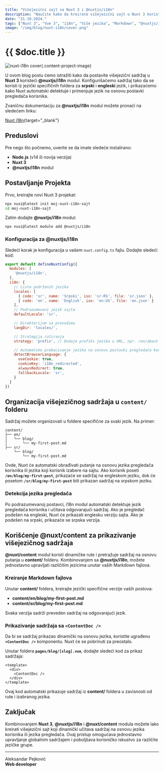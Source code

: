 ```yaml
---
title: "Višejezični sajt sa Nuxt 3 i @nuxtjs/i18n"
description: "Naučite kako da kreirate višejezični sajt u Nuxt 3 koristeći @nuxtjs/i18n modul, sa sadržajem smeštenim u jezički specifične foldere."
date: "21.10.2024."
tags: ["Nuxt 3", "Vue 3", "i18n", "Više jezika", "Markdown", "@nuxtjs/i18n"]
image: "/img/blog/nuxt-i18n/cover.png"
---
```


# {{ $doc.title }}

![nuxt-i18n cover](/img/blog/nuxt-i18n/cover.png){.content-project-image}

U ovom blog postu ćemo istražiti kako da postavite višejezični sadržaj u **Nuxt 3** koristeći **@nuxtjs/i18n** modul. Konfigurišaćemo sadržaj tako da se koristi iz jezički specifičnih foldera za **srpski** i **engleski** jezik, i prikazaćemo kako Nuxt automatski detektuje i primenjuje jezik na osnovu postavki pregledača korisnika.

Zvaničnu dokumentaciju za **@nuxtjs/i18n** modul možete pronaći na sledećem linku:

[Nuxt i18n](https://nuxt.com/modules/i18n){target="_blank"}

## Preduslovi

Pre nego što počnemo, uverite se da imate sledeće instalirano:

- **Node.js** (v14 ili novija verzija)
- **Nuxt 3**
- **@nuxtjs/i18n** modul

## Postavljanje Projekta

Prvo, kreirajte novi Nuxt 3 projekat:

```bash
npx nuxi@latest init moj-nuxt-i18n-sajt
cd moj-nuxt-i18n-sajt
```

Zatim dodajte **@nuxtjs/i18n** modul:

```bash
npx nuxi@latest module add @nuxtjs/i18n
```

### Konfiguracija za **@nuxtjs/i18n**

Sledeći korak je konfiguracija u vašem `nuxt.config.ts` fajlu. Dodajte sledeći kod:

```js
export default defineNuxtConfig({
  modules: [
    '@nuxtjs/i18n',
  ],
  i18n: {
    // Lista podržanih jezika
    locales: [
      { code: 'sr', name: 'Srpski', iso: 'sr-RS', file: 'sr.json' },
      { code: 'en', name: 'English', iso: 'en-US', file: 'en.json' }
    ],
    // Podrazumevani jezik sajta
    defaultLocale: 'sr',

    // Direktorijum sa prevodima
    langDir: 'locales/',

    // Strategija rutiranja
    strategy: 'prefix', // Dodaje prefiks jezika u URL, npr. /en/about ili /sr/about

    // Automatsko prebacivanje jezika na osnovu postavki pregledača korisnika
    detectBrowserLanguage: {
      useCookie: true,
      cookieKey: 'i18n_redirected',
      alwaysRedirect: true,
      fallbackLocale: 'sr',
    }
  }
})
```

## Organizacija višejezičnog sadržaja u `content/` folderu

Sadržaj možete organizovati u foldere specifične za svaki jezik. Na primer:

```
content/
├── en/
│   └── blog/
│       └── my-first-post.md
├── sr/
    └── blog/
        └── my-first-post.md
```

Ovde, Nuxt će automatski obrađivati putanje na osnovu jezika pregledača korisnika ili jezika koji korisnik izabere na sajtu. Ako korisnik poseti **`/en/blog/my-first-post`**, prikazaće se sadržaj na engleskom jeziku, dok će posetom **`/sr/blog/my-first-post`** biti prikazan sadržaj na srpskom jeziku.

### Detekcija jezika pregledača

Po podrazumevanoj postavci, i18n modul automatski detektuje jezik pregledača korisnika i učitava odgovarajući sadržaj. Ako je pregledač podešen na engleski, Nuxt će prikazati englesku verziju sajta. Ako je podešen na srpski, prikazaće se srpska verzija.

## Korišćenje **@nuxt/content** za prikazivanje višejezičnog sadržaja

**@nuxt/content** modul koristi dinamičke rute i pretražuje sadržaj na osnovu putanja u **content/** folderu. Kombinovanjem sa **@nuxtjs/i18n**, možete jednostavno upravljati različitim jezicima unutar vaših Markdown fajlova.

### Kreiranje Markdown fajlova

Unutar **content/** foldera, kreirajte jezički specifične verzije vaših postova:

- **content/en/blog/my-first-post.md**
- **content/sr/blog/my-first-post.md**

Svaka verzija sadrži preveden sadržaj na odgovarajući jezik.

### Prikazivanje sadržaja sa **`<ContentDoc />`**

Da bi se sadržaj prikazao dinamički na osnovu jezika, koristite ugrađenu **`<ContentDoc />`** komponentu. Nuxt će se pobrinuti za preostalo.

Unutar foldera **`pages/blog/[slug].vue`**, dodajte sledeći kod za prikaz sadržaja:

```vue
<template>
  <div>
    <ContentDoc />
  </div>
</template>
```

Ovaj kod automatski prikazuje sadržaj iz **content/** foldera u zavisnosti od rute i izabranog jezika.

## Zaključak

Kombinovanjem **Nuxt 3**, **@nuxtjs/i18n** i **@nuxt/content** modula možete lako kreirati višejezični sajt koji dinamički učitava sadržaj na osnovu jezika korisnika ili jezika pregledača. Ovaj pristup omogućava jednostavno upravljanje globalnim sadržajem i poboljšava korisničko iskustvo za različite jezičke grupe.

---

Aleksandar Pejković  
**Web developer**
